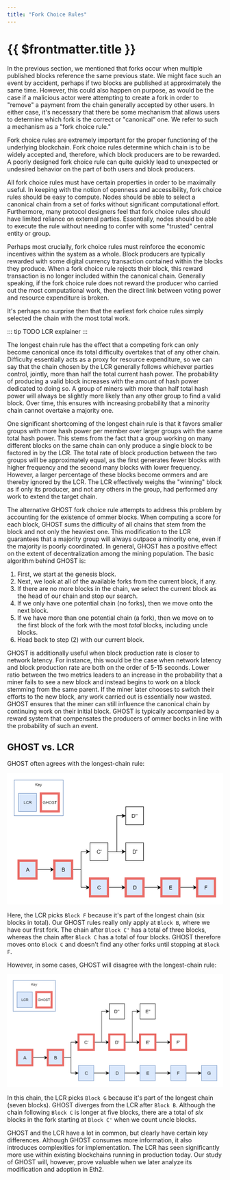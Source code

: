 ```yaml
---
title: "Fork Choice Rules"
---
```


# {{ $frontmatter.title }}

In the previous section, we mentioned that forks occur when multiple published blocks reference the same previous state. We might face such an event by accident, perhaps if two blocks are published at approximately the same time. However, this could also happen on purpose, as would be the case if a malicious actor were attempting to create a fork in order to "remove" a payment from the chain generally accepted by other users. In either case, it's necessary that there be some mechanism that allows users to determine which fork is the correct or "canonical" one. We refer to such a mechanism as a "fork choice rule."

Fork choice rules are extremely important for the proper functioning of the underlying blockchain. Fork choice rules determine which chain is to be widely accepted and, therefore, which block producers are to be rewarded. A poorly designed fork choice rule can quite quickly lead to unexpected or undesired behavior on the part of both users and block producers.

All fork choice rules must have certain properties in order to be maximally useful. In keeping with the notion of openness and accessibility, fork choice rules should be easy to compute. Nodes should be able to select a canonical chain from a set of forks without significant computational effort. Furthermore, many protocol designers feel that fork choice rules should have limited reliance on external parties. Essentially, nodes should be able to execute the rule without needing to confer with some "trusted" central entity or group.

Perhaps most crucially, fork choice rules must reinforce the economic incentives within the system as a whole. Block producers are typically rewarded with some digital currency transaction contained within the blocks they produce. When a fork choice rule rejects their block, this reward transaction is no longer included within the canonical chain. Generally speaking, if the fork choice rule does not reward the producer who carried out the most computational work, then the direct link between voting power and resource expenditure is broken.

It's perhaps no surprise then that the earliest fork choice rules simply selected the chain with the most total work.

::: tip TODO LCR explainer :::

The longest chain rule has the effect that a competing fork can only become canonical once its total difficulty overtakes that of any other chain. Difficulty essentially acts as a proxy for resource expenditure, so we can say that the chain chosen by the LCR generally follows whichever parties control, jointly, more than half the total current hash power. The probability of producing a valid block increases with the amount of hash power dedicated to doing so. A group of miners with more than half total hash power will always be slightly more likely than any other group to find a valid block. Over time, this ensures with increasing probability that a minority chain cannot overtake a majority one.

One significant shortcoming of the longest chain rule is that it favors smaller groups with more hash power per member over larger groups with the same total hash power. This stems from the fact that a group working on many different blocks on the same chain can only produce a single block to be factored in by the LCR. The total rate of block production between the two groups will be approximately equal, as the first generates fewer blocks with higher frequency and the second many blocks with lower frequency. However, a larger percentage of these blocks become ommers and are thereby ignored by the LCR. The LCR effectively weighs the "winning" block as if only its producer, and not any others in the group, had performed any work to extend the target chain.

The alternative GHOST fork choice rule attempts to address this problem by accounting for the existence of ommer blocks. When computing a score for each block, GHOST sums the difficulty of all chains that stem from the block and not only the heaviest one. This modification to the LCR guarantees that a majority group will always outpace a minority one, even if the majority is poorly coordinated. In general, GHOST has a positive effect on the extent of decentralization among the mining population. The basic algorithm behind GHOST is:

1. First, we start at the genesis block.
2. Next, we look at all of the available forks from the current block, if any.
3. If there are no more blocks in the chain, we select the current block as the head of our chain and stop our search.
4. If we only have one potential chain (no forks), then we move onto the next block.
5. If we have more than one potential chain (a fork), then we move on to the first block of the fork with the most *total* blocks, including uncle blocks.
6. Head back to step (2) with our current block.

GHOST is additionally useful when block production rate is closer to network latency. For instance, this would be the case when network latency and block production rate are both on the order of 5-15 seconds. Lower ratio between the two metrics leaders to an increase in the probability that a miner fails to see a new block and instead begins to work on a block stemming from the same parent. If the miner later chooses to switch their efforts to the new block, any work carried out is essentially now wasted. GHOST ensures that the miner can still influence the canonical chain by continuing work on their initial block. GHOST is typically accompanied by a reward system that compensates the producers of ommer bocks in line with the probability of such an event.

## GHOST vs. LCR

GHOST often agrees with the longest-chain rule:

![GHOST and LCR Agree](/book/02__blockchains/images/fork-choice-rules/lcr-ghost-agree.png)

Here, the LCR picks `Block F` because it's part of the longest chain (six blocks in total). Our GHOST rules really only apply at `Block B`, where we have our first fork. The chain after `Block C'` has a total of three blocks, whereas the chain after `Block C` has a total of four blocks. GHOST therefore moves onto `Block C` and doesn't find any other forks until stopping at `Block F`.

However, in some cases, GHOST will disagree with the longest-chain rule:

![GHOST and LCR Disagree](/book/02__blockchains/images/fork-choice-rules/lcr-ghost-disagree.png)

In this chain, the LCR picks `Block G` because it's part of the longest chain (seven blocks). GHOST diverges from the LCR after `Block B`. Although the chain following `Block C` is longer at five blocks, there are a total of *six* blocks in the fork starting at `Block C'` when we count uncle blocks.

GHOST and the LCR have a lot in common, but clearly have certain key differences. Although GHOST consumes more information, it also introduces complexities for implementation. The LCR has seen significantly more use within existing blockchains running in production today. Our study of GHOST will, however, prove valuable when we later analyze its modification and adoption in Eth2.
